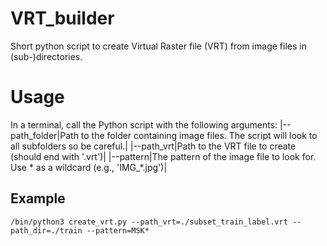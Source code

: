 # VRT_builder
Short python script to create Virtual Raster file (VRT) from image files in (sub-)directories. 

# Usage
In a terminal, call the Python script with the following arguments: 
|--path_folder|Path to the folder containing image files. The script will look to all subfolders so be careful.|
|--path_vrt|Path to the VRT file to create (should end with '.vrt')|
|--pattern|The pattern of the image file to look for. Use * as a wildcard (e.g., 'IMG_*.jpg')|

## Example
```
/bin/python3 create_vrt.py --path_vrt=./subset_train_label.vrt --path_dir=./train --pattern=MSK*
```
